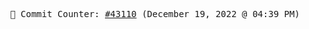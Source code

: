 <p align="center">
    <samp>
        📮 Commit Counter: <a href="https://github.com/Javascript-void0/Javascript-void0/commits/main">#43110</a> (December 19, 2022 @ 04:39 PM)
    </samp>
</p>